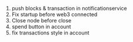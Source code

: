 1) push blocks & transaction in notificationservice
2) Fix startup before web3 connected
3) Close node before close
4) spend button in account
5) fix transactions style in account